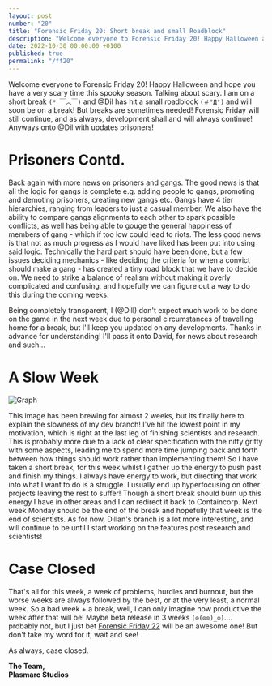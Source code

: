 ```yaml
---
layout: post
number: "20"
title: "Forensic Friday 20: Short break and small Roadblock"
description: "Welcome everyone to Forensic Friday 20! Happy Halloween and hope you have a very scary time this spooky season. Talking about scary. I am on a short break `(* ￣︿￣)` and @Dil has hit a small roadblock `(＃°Д°)` and will soon be on a break! But breaks are sometimes needed! Forensic Friday will still continue, and as always, development shall and will always continue! Anyways onto @Dil with updates prisoners! "
date: 2022-10-30 00:00:00 +0100
published: true
permalink: "/ff20"
---
```


Welcome everyone to Forensic Friday 20! Happy Halloween and hope you have a very scary time this spooky season. Talking about scary. I am on a short break `(* ￣︿￣)` and @Dil has hit a small roadblock `(＃°Д°)` and will soon be on a break! But breaks are sometimes needed! Forensic Friday will still continue, and as always, development shall and will always continue! Anyways onto @Dil with updates prisoners! 

# Prisoners Contd.

Back again with more news on prisoners and gangs. The good news is that all the logic for gangs is complete e.g. adding people to gangs, promoting and demoting prisoners, creating new gangs etc. Gangs have 4 tier hierarchies, ranging from leaders to just a casual member. We also have the ability to compare gangs alignments to each other to spark possible conflicts, as well has being able to gouge the general happiness of members of gang - which if too low could lead to riots.  The less good news is that not as much progress as I would have liked has been put into using said logic. Technically the hard part should have been done, but a few issues deciding mechanics - like deciding the criteria for when a convict should make a gang - has created a tiny road block that we have to decide on. We need to strike a balance of realism without making it overly complicated and confusing, and hopefully we can figure out a way to do this during the coming weeks.

Being completely transparent, I (@Dill) don't expect much work to be done on the game in the next week due to personal circumstances of travelling home for a break, but I'll keep you updated on any developments. Thanks in advance for understanding! I'll pass it onto David, for news about research and such...

# A Slow Week

![Graph](./forensic-friday-media/ff20/graph.png)

This image has been brewing for almost 2 weeks, but its finally here to explain the slowness of my dev branch! I've hit the lowest point in my motivation, which is right at the last leg of finishing scientists and research. This is probably more due to a lack of clear specification with the nitty gritty with some aspects, leading me to spend more time jumping back and forth between how things should work rather than implementing them! So I have taken a short break, for this week whilst I gather up the energy to push past and finish my things. I always have energy to work, but directing that work into what I want to do is a struggle. I usually end up hyperfocusing on other projects leaving the rest to suffer! Though a short break should burn up this energy I have in other areas and I can redirect it back to Containcorp. Next week Monday should be the end of the break and hopefully that week is the end of scientists. As for now, Dillan's branch is a lot more interesting, and will continue to be until I start working on the features post research and scientists!

# Case Closed

That's all for this week, a week of problems, hurdles and burnout, but the worse weeks are always followed by the best, or at the very least, a normal week. So a bad week + a break, well, I can only imagine how productive the week after that will be! Maybe beta release in 3 weeks `(⊙(⊙⊙)_⊙)`.... probably not, but I just bet [Forensic Friday 22](/ff22) will be an awesome one! But don't take my word for it, wait and see!

As always, case closed.

**The Team,**\
**Plasmarc Studios**